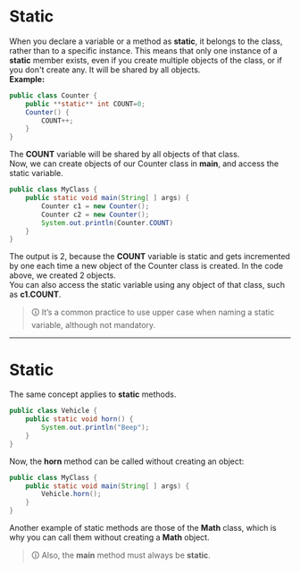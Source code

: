 # Static
When you declare a variable or a method as **static**, it belongs to the class, rather than to a specific instance. This means that only one instance of a **static** member exists, even if you create multiple objects of the class, or if you don't create any. It will be shared by all objects.  
**Example:**

```java
public class Counter {  
	public **static** int COUNT=0;  
	Counter() {  
		COUNT++;  
	}  
}
```

The **COUNT** variable will be shared by all objects of that class.  
Now, we can create objects of our Counter class in **main**, and access the static variable.

```java
public class MyClass {
	public static void main(String[ ] args) {
		Counter c1 = new Counter();
		Counter c2 = new Counter();
		System.out.println(Counter.COUNT)
	}
}
```

The output is 2, because the **COUNT** variable is static and gets incremented by one each time a new object of the Counter class is created. In the code above, we created 2 objects.  
You can also access the static variable using any object of that class, such as **c1.COUNT**.

>🛈 It’s a common practice to use upper case when naming a static variable, although not mandatory.

---

# Static
The same concept applies to **static** methods.

```java
public class Vehicle {  
	public static void horn() {  
		System.out.println("Beep");  
	}  
}
```

Now, the **horn** method can be called without creating an object:

```java
public class MyClass {
	public static void main(String[ ] args) {
		Vehicle.horn();
	}
}
```

Another example of static methods are those of the **Math** class, which is why you can call them without creating a **Math** object.

>🛈 Also, the **main** method must always be **static**.